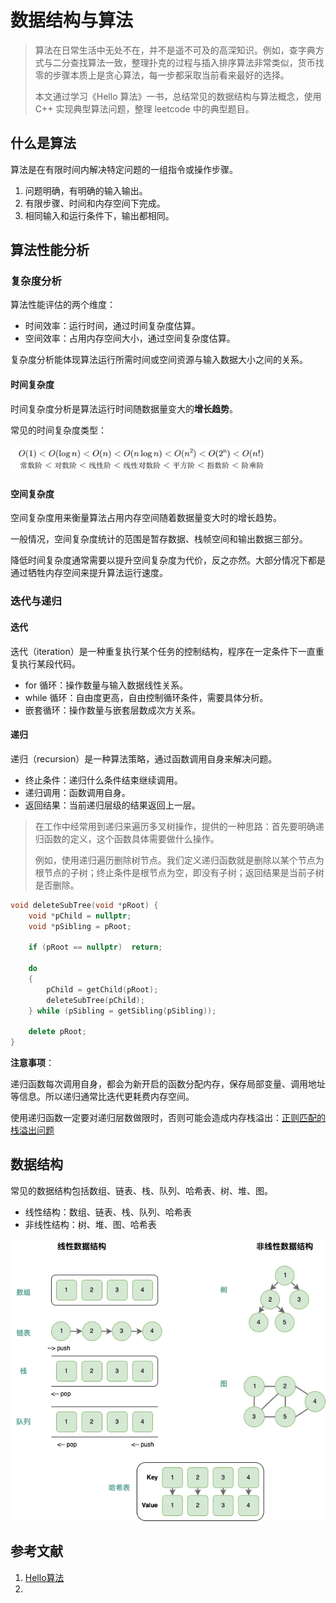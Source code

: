 # 数据结构与算法

> 算法在日常生活中无处不在，并不是遥不可及的高深知识。例如，查字典方式与二分查找算法一致，整理扑克的过程与插入排序算法非常类似，货币找零的步骤本质上是贪心算法，每一步都采取当前看来最好的选择。
>
> 本文通过学习《Hello 算法》一书，总结常见的数据结构与算法概念，使用 C++ 实现典型算法问题，整理 leetcode 中的典型题目。

## 什么是算法

算法是在有限时间内解决特定问题的一组指令或操作步骤。

1. 问题明确，有明确的输入输出。
2. 有限步骤、时间和内存空间下完成。
3. 相同输入和运行条件下，输出都相同。

## 算法性能分析

### 复杂度分析

算法性能评估的两个维度：

- 时间效率：运行时间，通过时间复杂度估算。
- 空间效率：占用内存空间大小，通过空间复杂度估算。

复杂度分析能体现算法运行所需时间或空间资源与输入数据大小之间的关系。

#### 时间复杂度

时间复杂度分析是算法运行时间随数据量变大的**增长趋势**。

常见的时间复杂度类型：

<img src="./time.png" style="zoom: 40%;" />

#### 空间复杂度

空间复杂度用来衡量算法占用内存空间随着数据量变大时的增长趋势。

一般情况，空间复杂度统计的范围是暂存数据、栈帧空间和输出数据三部分。

降低时间复杂度通常需要以提升空间复杂度为代价，反之亦然。大部分情况下都是通过牺牲内存空间来提升算法运行速度。

### 迭代与递归

#### 迭代

迭代（iteration）是一种重复执行某个任务的控制结构，程序在一定条件下一直重复执行某段代码。

- for 循环：操作数量与输入数据线性关系。
- while 循环：自由度更高，自由控制循环条件，需要具体分析。
- 嵌套循环：操作数量与嵌套层数成次方关系。

#### 递归

递归（recursion）是一种算法策略，通过函数调用自身来解决问题。

- 终止条件：递归什么条件结束继续调用。
- 递归调用：函数调用自身。
- 返回结果：当前递归层级的结果返回上一层。

> 在工作中经常用到递归来遍历多叉树操作，提供的一种思路：首先要明确递归函数的定义，这个函数具体需要做什么操作。
>
> 例如，使用递归遍历删除树节点。我们定义递归函数就是删除以某个节点为根节点的子树；终止条件是根节点为空，即没有子树；返回结果是当前子树是否删除。

```cpp
void deleteSubTree(void *pRoot) {
    void *pChild = nullptr;
    void *pSibling = pRoot;

    if (pRoot == nullptr)  return;

    do
    {
        pChild = getChild(pRoot);
        deleteSubTree(pChild);
    } while (pSibling = getSibling(pSibling));

    delete pRoot;
}
```

**注意事项**：

递归函数每次调用自身，都会为新开启的函数分配内存，保存局部变量、调用地址等信息。所以递归通常比迭代更耗费内存空间。

使用递归函数一定要对递归层数做限时，否则可能会造成内存栈溢出：[正则匹配的栈溢出问题](./regexp_err.md)

## 数据结构

常见的数据结构包括数组、链表、栈、队列、哈希表、树、堆、图。

- 线性结构：数组、链表、栈、队列、哈希表
- 非线性结构：树、堆、图、哈希表

![](./data.png)

## 参考文献

1. [Hello算法](https://www.hello-algo.com/chapter_hello_algo/)
2. 

